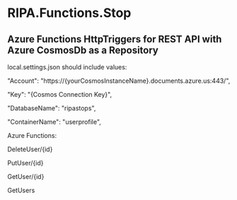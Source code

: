 ﻿# RIPA.Functions.Stop

## Azure Functions HttpTriggers for REST API with Azure CosmosDb as a Repository

local.settings.json should include values:

"Account": "https://{yourCosmosInstanceName}.documents.azure.us:443/",

"Key": "{Cosmos Connection Key}",

"DatabaseName": "ripastops",

"ContainerName": "userprofile",

Azure Functions:

DeleteUser/{id}

PutUser/{id}

GetUser/{id}

GetUsers
